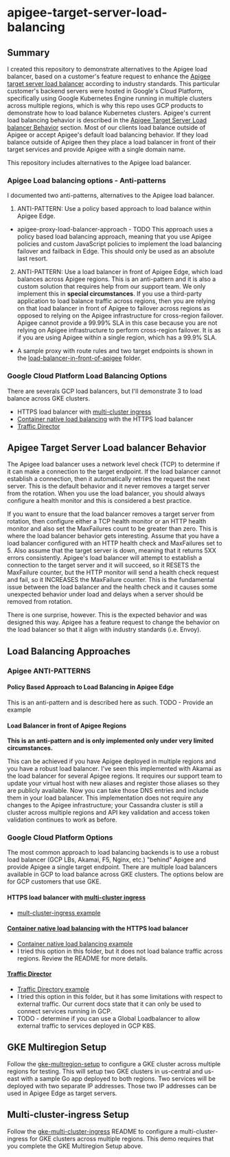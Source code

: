 # apigee-target-server-load-balancing

## Summary
I created this repository to demonstrate alternatives to the Apigee load balancer, based on a customer's feature request to enhance the [Apigee target server load balancer](https://docs.apigee.com/api-platform/deploy/load-balancing-across-backend-servers) according to industry standards. This particular customer's backend servers were hosted in Google's Cloud Platform, specifically using Google Kubernetes Engine running in multiple clusters across multiple regions, which is why this repo uses GCP products to demonstrate how to load balance Kubernetes clusters.  Apigee's current load balancing behavior is described in the [Apigee Target Server Load balancer Behavior](#apigee-target-server-load-balancer-behavior) section. Most of our clients load balance outside of Apigee or accept Apigee's default load balancing behavior. If they load balance outside of Apigee then they place a load balancer in front of their target services and provide Apigee with a single domain name.  

This repository includes alternatives to the Apigee load balancer.  

### Apigee Load balancing options - Anti-patterns
I documented two anti-patterns, alternatives to the Apigee load balancer.  
1. ANTI-PATTERN: Use a policy based approach to load balance within Apigee Edge.
  *  apigee-proxy-load-balancer-approach - TODO
  This approach uses a policy based load balancing approach, meaning that you use Apigee policies and custom JavaScript policies to implement the load balancing failover and failback in Edge.  This should only be used as an absolute last resort.

2. ANTI-PATTERN: Use a load balancer in front of Apigee Edge, which load balances across Apigee regions.
  This is an anti-pattern and it is also a custom solution that requires help from our support team.  We only implement this in **special circumstances**.  If you use a third-party application to load balance traffic across regions, then you are relying on that load balancer in front of Apigee to failover across regions as opposed to relying on the Apigee infrastructure for cross-region failover.  Apigee cannot provide a 99.99% SLA in this case because you are not relying on Apigee infrastructure to perform cross-region failover.  It is as if you are using Apigee within a single region, which has a 99.9% SLA.
  * A sample proxy with route rules and two target endpoints is shown in the  [load-balancer-in-front-of-apigee](load-balancer-in-front-of-apigee) folder.

### Google Cloud Platform Load Balancing Options
There are severals GCP load balancers, but I'll demonstrate 3 to load balance across GKE clusters.
* HTTPS load balancer with [multi-cluster ingress](https://cloud.google.com/kubernetes-engine/docs/how-to/multi-cluster-ingress)
* [Container native load balancing](https://cloud.google.com/kubernetes-engine/docs/how-to/container-native-load-balancing) with the HTTPS load balancer
* [Traffic Director](https://cloud.google.com/traffic-director/docs/set-up-gke-pods)


## Apigee Target Server Load balancer Behavior
The Apigee load balancer uses a network level check (TCP) to determine if it can make a connection to the target endpoint. If the load balancer cannot establish a connection, then it automatically retries the request the next server.  This is the default behavior and it never removes a target server from the rotation.  When you use the load balancer, you should always configure a health monitor and this is considered a best practice.

If you want to ensure that the load balancer removes a target server from rotation, then configure either a TCP health monitor or an HTTP health monitor and also set the MaxFailures count to be greater than zero.  This is where the load balancer behavior gets interesting.  Assume that you have a load balancer configured with an HTTP health check and MaxFailures set to 5.  Also assume that the target server is down, meaning that it returns 5XX errors consistently.  Apigee's load balancer will attempt to establish a connection to the target server and it will succeed, so it RESETS the MaxFailure counter, but the HTTP monitor will send a health check request and fail, so it INCREASES the MaxFailure counter.  This is the fundamental issue between the load balancer and the health check and it causes some unexpected behavior under load and delays when a server should be removed from rotation.  

There is one surprise, however. This is the expected behavior and was designed this way.  Apigee has a feature request to change the behavior on the load balancer so that it align with industry standards (i.e. Envoy).

## Load Balancing Approaches
### Apigee ANTI-PATTERNS
#### Policy Based Approach to Load Balancing in Apigee Edge
This is an anti-pattern and is described here as such.
TODO - Provide an example

#### Load Balancer in front of Apigee Regions
**This is an anti-pattern and is only implemented only under very limited circumstances.**

This can be achieved if you have Apigee deployed in multiple regions and you have a robust load balancer.  I've seen this implemented with Akamai as the load balancer for several Apigee regions.  It requires our support team to update your virtual host with new aliases and register those aliases so they are publicly available.  Now you can take those DNS entries and include them in your load balancer.  This implementation does not require any changes to the Apigee infrastructure; your Cassandra cluster is still a cluster across multiple regions and API key validation and access token validation continues to work as before.

### Google Cloud Platform Options
The most common approach to load balancing backends is to use a robust load balancer (GCP LBs, Akamai, F5, Nginx, etc.) "behind" Apigee and provide Apigee a single target endpoint.  There are multiple load balancers available in GCP to load balance across GKE clusters.  The options below are for GCP customers that use GKE.

#### HTTPS load balancer with [multi-cluster ingress](https://cloud.google.com/kubernetes-engine/docs/how-to/multi-cluster-ingress)
* [mult-cluster-ingress example](gke-multi-cluster-ingress)

#### [Container native load balancing](https://cloud.google.com/kubernetes-engine/docs/how-to/container-native-load-balancing) with the HTTPS load balancer
* [Container native load balancing example](container-native-load-balancing)
* I tried this option in this folder, but it does not load balance traffic across regions.  Review the README for more details.

#### [Traffic Director](https://cloud.google.com/traffic-director/docs/set-up-gke-pods)
* [Traffic Directory example](traffic-director)
* I tried this option in this folder, but it has some limitations with respect to external traffic. Our current docs state that it can only be used to connect services running in GCP.  
* TODO - determine if you can use a Global Loadbalancer to allow external traffic to services deployed in GCP K8S. 

## GKE Multiregion Setup
Follow the [gke-multregion-setup](gke-multiregion-setup) to configure a GKE cluster across multiple regions for testing. This will setup two GKE clusters in us-central and us-east with a sample Go app deployed to both regions. Two services will be deployed with two separate IP addresses.  Those two IP addresses can be used in Apigee Edge as target servers.  

## Multi-cluster-ingress Setup
Follow the [gke-multi-cluster-ingress](gke-multi-cluster-ingress) README to configure a multi-cluster-ingress for GKE clusters across multiple regions. This demo requires that you complete the GKE Multiregion Setup above.
